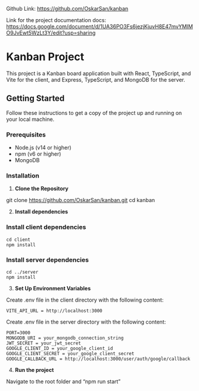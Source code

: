 Github Link:
https://github.com/OskarSan/kanban


Link for the project documentation docs:
https://docs.google.com/document/d/1UA36PO3Fs6jezjKjuvH8E47mvYMIMO9JvEwt5WzLt3Y/edit?usp=sharing



# Kanban Project

This project is a Kanban board application built with React, TypeScript, and Vite for the client, and Express, TypeScript, and MongoDB for the server.

## Getting Started

Follow these instructions to get a copy of the project up and running on your local machine.

### Prerequisites

- Node.js (v14 or higher)
- npm (v6 or higher)
- MongoDB

### Installation

1. **Clone the Repository**

git clone https://github.com/OskarSan/kanban.git
cd kanban

2. **Install dependencies**

### Install client dependencies
	cd client
	npm install

### Install server dependencies
	cd ../server
	npm install

3. **Set Up Environment Variables**

Create  .env file in the client directory with the following content:

	VITE_API_URL = http://localhost:3000

Create .env file in the server directory with the following content: 
	
	PORT=3000
	MONGODB_URI = your_mongodb_connection_string
	JWT_SECRET = your_jwt_secret
	GOOGLE_CLIENT_ID = your_google_client_id
	GOOGLE_CLIENT_SECRET = your_google_client_secret
	GOOGLE_CALLBACK_URL = http://localhost:3000/user/auth/google/callback


4. **Run the project**

Navigate to the root folder and “npm run start”
